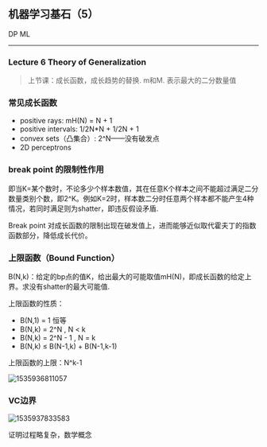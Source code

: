 ## 机器学习基石（5）

DP ML

---

### Lecture 6 Theory of Generalization

> 上节课：成长函数，成长趋势的替换. m和M. 表示最大的二分数量值

### 常见成长函数

- positive rays: mH(N) = N + 1
- positive intervals: 1/2N*N + 1/2N + 1
- convex sets（凸集合）: 2^N——没有破发点
- 2D perceptrons

### break point 的限制性作用

即当K=某个数时，不论多少个样本数值，其在任意K个样本之间不能超过满足二分数量类别个数，即2^K。例如K=2时，样本数二分时任意两个样本都不能产生4种情况，若同时满足则为shatter，即违反假设矛盾.

Break point 对成长函数的限制出现在破发值上，进而能够近似取代霍夫丁的指数函数部分，降低成长代价。

### 上限函数（Bound Function）

B(N,k)：给定的bp点的值K，给出最大的可能取值mH(N)，即成长函数的给定上界。求没有shatter的最大可能值.

上限函数的性质：

- B(N,1) = 1   恒等
- B(N,k) = 2^N , N < k
- B(N,k) = 2^N - 1 , N = k
- B(N,k) ≤ B(N-1,k) + B(N-1,k-1)   

上限函数的上限：N^k-1

![1535936811057](D:\SE\DP-ML\HandNotes\assets\1535936811057.png)

###  VC边界

![1535937833583](D:\SE\DP-ML\HandNotes\assets\1535937833583.png)

证明过程略复杂，数学概念



















